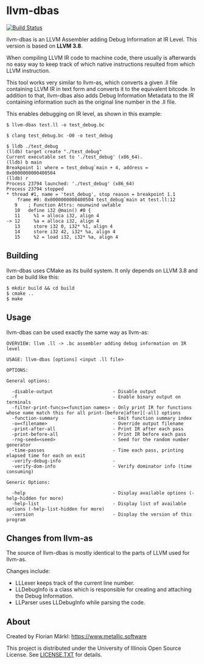 # llvm-dbas
[![Build Status](https://travis-ci.org/thestr4ng3r/llvm-dbas.svg?branch=master)](https://travis-ci.org/thestr4ng3r/llvm-dbas)

llvm-dbas is an LLVM Assembler adding Debug Information at IR Level. 
This version is based on **LLVM 3.8**.

When compiling LLVM IR code to machine code, there usually is afterwards no
easy way to keep track of which native instructions resulted from which LLVM
instruction.

This tool works very similar to llvm-as, which converts a given .ll file containing
LLVM IR in text form and converts it to the equivalent bitcode. In addition to that,
llvm-dbas also adds Debug Information Metadata to the IR containing information such as
the original line number in the .ll file.

This enables debugging on IR level, as shown in this example:

```
$ llvm-dbas test.ll -o test_debug.bc

$ clang test_debug.bc -O0 -o test_debug

$ lldb ./test_debug
(lldb) target create "./test_debug"
Current executable set to './test_debug' (x86_64).
(lldb) b main
Breakpoint 1: where = test_debug`main + 4, address = 0x0000000000400504
(lldb) r
Process 23794 launched: './test_debug' (x86_64)
Process 23794 stopped
* thread #1, name = 'test_debug', stop reason = breakpoint 1.1
    frame #0: 0x0000000000400504 test_debug`main at test.ll:12
   9   	; Function Attrs: nounwind uwtable
   10  	define i32 @main() #0 {
   11  	  %1 = alloca i32, align 4
-> 12  	  %a = alloca i32, align 4
   13  	  store i32 0, i32* %1, align 4
   14  	  store i32 42, i32* %a, align 4
   15  	  %2 = load i32, i32* %a, align 4
```

## Building
llvm-dbas uses CMake as its build system. It only depends on LLVM 3.8 and can be build like this:
```
$ mkdir build && cd build
$ cmake ..
$ make
```

## Usage
llvm-dbas can be used exactly the same way as llvm-as:
```
OVERVIEW: llvm .ll -> .bc assembler adding debug information on IR level

USAGE: llvm-dbas [options] <input .ll file>

OPTIONS:

General options:

  -disable-output                      - Disable output
  -f                                   - Enable binary output on terminals
  -filter-print-funcs=<function names> - Only print IR for functions whose name match this for all print-[before|after][-all] options
  -function-summary                    - Emit function summary index
  -o=<filename>                        - Override output filename
  -print-after-all                     - Print IR after each pass
  -print-before-all                    - Print IR before each pass
  -rng-seed=<seed>                     - Seed for the random number generator
  -time-passes                         - Time each pass, printing elapsed time for each on exit
  -verify-debug-info                   - 
  -verify-dom-info                     - Verify dominator info (time consuming)

Generic Options:

  -help                                - Display available options (-help-hidden for more)
  -help-list                           - Display list of available options (-help-list-hidden for more)
  -version                             - Display the version of this program
```

## Changes from llvm-as
The source of llvm-dbas is mostly identical to the parts of LLVM used for llvm-as.

Changes include:
* LLLexer keeps track of the current line number.
* LLDebugInfo is a class which is responsible for creating and attaching the Debug Information.
* LLParser uses LLDebugInfo while parsing the code.

## About
Created by Florian Märkl: https://www.metallic.software

This project is distributed under the University of Illinois Open Source License.
See [LICENSE.TXT](LICENSE.TXT) for details.